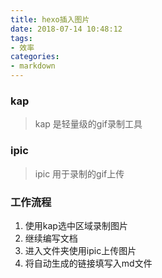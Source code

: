```yaml
---
title: hexo插入图片
date: 2018-07-14 10:48:12
tags: 
- 效率
categories:
- markdown
---
```


### kap
> kap 是轻量级的gif录制工具

### ipic
> ipic 用于录制的gif上传

### 工作流程

1. 使用kap选中区域录制图片
2. 继续编写文档
3. 进入文件夹使用ipic上传图片
4. 将自动生成的链接填写入md文件
